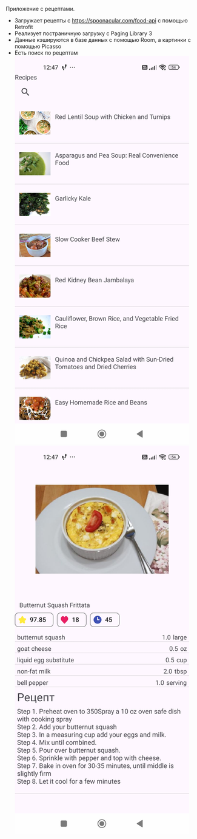 Приложение с рецептами.
+ Загружает рецепты с https://spoonacular.com/food-api с помощью Retrofit
+ Реализует постраничную загрузку с Paging Library 3
+ Данные кэшируются в базе данных с помощью Room, а картинки с помощью Picasso
+ Есть поиск по рецептам 
![Alt text](screenshots/recipe_list.jpg)
![Alt text](screenshots/recipe.jpg)
